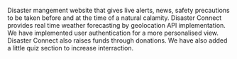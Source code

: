 Disaster mangement website that gives live alerts, news, safety precautions to be taken before and at the time of a natural calamity. Disaster Connect  provides real time weather forecasting by geolocation API implementation.
We have implemented user authentication for a more personalised view. Disaster Connect also raises funds through donations. We have also added a little quiz section to increase interraction.
